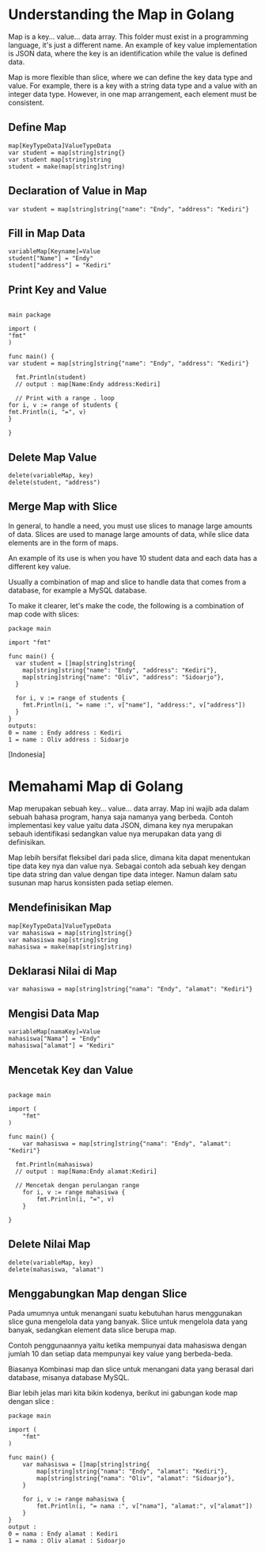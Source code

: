 # Understanding the Map in Golang

Map is a key… value… data array. This folder must exist in a programming language, it's just a different name. An example of key value implementation is JSON data, where the key is an identification while the value is defined data.

Map is more flexible than slice, where we can define the key data type and value. For example, there is a key with a string data type and a value with an integer data type. However, in one map arrangement, each element must be consistent.

## Define Map

```golang
map[KeyTypeData]ValueTypeData
var student = map[string]string{}
var student map[string]string
student = make(map[string]string)
```

## Declaration of Value in Map

```golang
var student = map[string]string{"name": "Endy", "address": "Kediri"}
```

## Fill in Map Data

```golang
variableMap[Keyname]=Value
student["Name"] = "Endy"
student["address"] = "Kediri"
```

## Print Key and Value

```golang

main package

import (
"fmt"
)

func main() {
var student = map[string]string{"name": "Endy", "address": "Kediri"}
  
  fmt.Println(student)
  // output : map[Name:Endy address:Kediri]
  
  // Print with a range . loop
for i, v := range of students {
fmt.Println(i, "=", v)
}

}
```

## Delete Map Value

```golang
delete(variableMap, key)
delete(student, "address")
```

## Merge Map with Slice

In general, to handle a need, you must use slices to manage large amounts of data. Slices are used to manage large amounts of data, while slice data elements are in the form of maps.

An example of its use is when you have 10 student data and each data has a different key value.

Usually a combination of map and slice to handle data that comes from a database, for example a MySQL database.

To make it clearer, let's make the code, the following is a combination of map code with slices:
```golang
package main

import "fmt"

func main() {
  var student = []map[string]string{
    map[string]string{"name": "Endy", "address": "Kediri"},
    map[string]string{"name": "Oliv", "address": "Sidoarjo"},
  }

  for i, v := range of students {
    fmt.Println(i, "= name :", v["name"], "address:", v["address"])
  }
}
outputs:
0 = name : Endy address : Kediri
1 = name : Oliv address : Sidoarjo
```

[Indonesia]

# Memahami Map di Golang

Map merupakan sebuah key… value… data array. Map ini wajib ada dalam sebuah bahasa program, hanya saja namanya yang berbeda. Contoh implementasi key value yaitu data JSON, dimana key nya merupakan sebauh identifikasi sedangkan value nya merupakan data yang di definisikan.

Map lebih bersifat fleksibel dari pada slice, dimana kita dapat menentukan tipe data key nya dan value nya. Sebagai contoh ada sebuah key dengan tipe data string dan value dengan tipe data integer. Namun dalam satu susunan map harus konsisten pada setiap elemen.

## Mendefinisikan Map

```golang
map[KeyTypeData]ValueTypeData
var mahasiswa = map[string]string{}
var mahasiswa map[string]string
mahasiswa = make(map[string]string)
```

## Deklarasi Nilai di Map

```golang
var mahasiswa = map[string]string{"nama": "Endy", "alamat": "Kediri"}
```

## Mengisi Data Map

```golang
variableMap[namaKey]=Value
mahasiswa["Nama"] = "Endy"
mahasiswa["alamat"] = "Kediri"
```

## Mencetak Key dan Value

```golang

package main

import (
	"fmt"
)

func main() {
	var mahasiswa = map[string]string{"nama": "Endy", "alamat": "Kediri"}
  
  fmt.Println(mahasiswa)
  // output : map[Nama:Endy alamat:Kediri]
  
  // Mencetak dengan perulangan range
	for i, v := range mahasiswa {
		fmt.Println(i, "=", v)
	}

}
```

## Delete Nilai Map

```golang
delete(variableMap, key)
delete(mahasiswa, "alamat")
```

## Menggabungkan Map dengan Slice

Pada umumnya untuk menangani suatu kebutuhan harus menggunakan slice guna mengelola data yang banyak. Slice untuk mengelola data yang banyak, sedangkan element data slice berupa map.

Contoh penggunaannya yaitu ketika mempunyai data mahasiswa dengan jumlah 10 dan setiap data mempunyai key value yang berbeda-beda.

Biasanya Kombinasi map dan slice untuk menangani data yang berasal dari database, misanya database MySQL.

Biar lebih jelas mari kita bikin kodenya, berikut ini gabungan kode map dengan slice :
```golang
package main

import (
	"fmt"
)

func main() {
	var mahasiswa = []map[string]string{
		map[string]string{"nama": "Endy", "alamat": "Kediri"},
		map[string]string{"nama": "Oliv", "alamat": "Sidoarjo"},
	}

	for i, v := range mahasiswa {
		fmt.Println(i, "= nama :", v["nama"], "alamat:", v["alamat"])
	}
}
output : 
0 = nama : Endy alamat : Kediri
1 = nama : Oliv alamat : Sidoarjo
```
